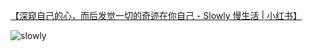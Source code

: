 [【深窥自己的心，而后发觉一切的奇迹在你自己 - Slowly 慢生活 | 小红书】](https://www.xiaohongshu.com/discovery/item/676e8fff000000000902ec25?source=webshare&xhsshare=pc_web&xsec_token=ABR9DRVgshOgnjioiPr_IGBHEMCnROSqK9rcRZPjYMj1I=&xsec_source=pc_share)

![slowly](https://photo.sibnet.ru/upload/imggreat/1735314366821494611.jpg)